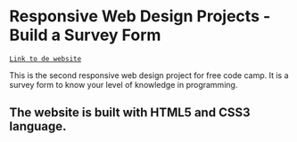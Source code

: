 # Responsive Web Design Projects - Build a Survey Form

[`Link to de website`](https://natcancein.github.io/FreeCodeCamp/ResponsiveWebDesignProjects/survey-form/index.html)


This is the second responsive web design project for free code camp.
It is a survey form to know your level of knowledge in programming.

## The website is built with HTML5 and CSS3 language.
 